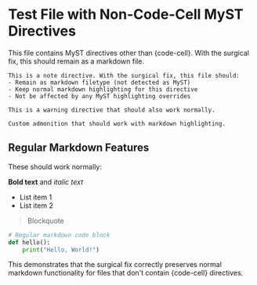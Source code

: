# Test File with Non-Code-Cell MyST Directives

This file contains MyST directives other than {code-cell}.
With the surgical fix, this should remain as a markdown file.

```{note}
This is a note directive. With the surgical fix, this file should:
- Remain as markdown filetype (not detected as MyST)
- Keep normal markdown highlighting for this directive
- Not be affected by any MyST highlighting overrides
```

```{warning}
This is a warning directive that should also work normally.
```

```{admonition} Custom Title
Custom admonition that should work with markdown highlighting.
```

## Regular Markdown Features

These should work normally:

**Bold text** and *italic text*

- List item 1
- List item 2

> Blockquote

```python
# Regular markdown code block
def hello():
    print("Hello, World!")
```

This demonstrates that the surgical fix correctly preserves normal markdown
functionality for files that don't contain {code-cell} directives.
